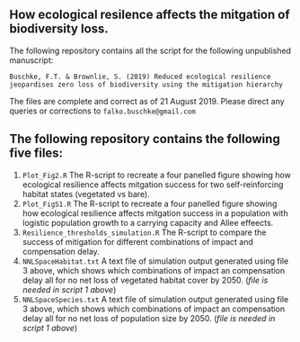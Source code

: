 ## How ecological resilence affects the mitgation of biodiversity loss.

The following repository contains all the script for the following unpublished manuscript:

`Buschke, F.T. & Brownlie, S. (2019) Reduced ecological resilience jeopardises zero loss of biodiversity using the mitigation hierarchy`

The files are complete and correct as of 21 August 2019. Please direct any queries or corrections to `falko.buschke@gmail.com`


## The following repository contains the following five files:

 1. `Plot_Fig2.R` The R-script to recreate a four panelled figure showing how ecological resilience affects mitgation success for two self-reinforcing habitat states (vegetated vs bare).
 2. `Plot_FigS1.R` The R-script to recreate a four panelled figure showing how ecological resilience affects mitgation success in a population with logistic population growth to a carrying capacity and Allee effeects.
 3. `Resilience_thresholds_simulation.R` The R-script to compare the success of mitigation for different combinations of impact and compensation delay.
 4. `NNLSpaceHabitat.txt` A text file of simulation output generated using file 3 above, which shows which combinations of impact an compensation delay all for no net loss of vegetated habitat cover by 2050. (*file is needed in script 1 above*) 
 5. `NNLSpaceSpecies.txt` A text file of simulation output generated using file 3 above, which shows which combinations of impact an compensation delay all for no net loss of population size by 2050. (*file is needed in script 1 above*) 
